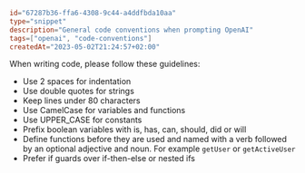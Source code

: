 ```toml
id="67287b36-ffa6-4308-9c44-a4ddfbda10aa"
type="snippet"
description="General code conventions when prompting OpenAI"
tags=["openai", "code-conventions"]
createdAt="2023-05-02T21:24:57+02:00"
```

When writing code, please follow these guidelines:

- Use 2 spaces for indentation
- Use double quotes for strings
- Keep lines under 80 characters
- Use CamelCase for variables and functions
- Use UPPER_CASE for constants
- Prefix boolean variables with is, has, can, should, did or will
- Define functions before they are used and named with a verb followed by an
  optional adjective and noun. For example `getUser` or `getActiveUser`
- Prefer if guards over if-then-else or nested ifs
